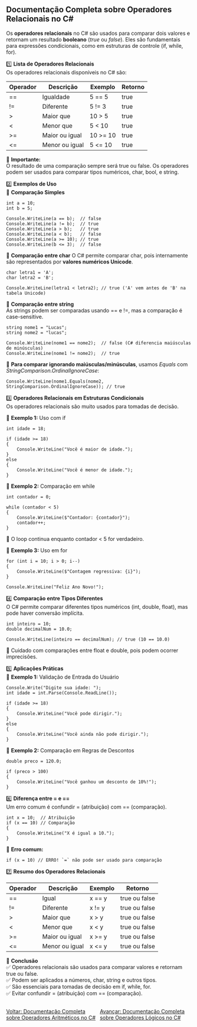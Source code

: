 ## Documentação Completa sobre Operadores Relacionais no C#

Os **operadores relacionais** no C# são usados para comparar dois valores e retornam um resultado **booleano** (*true* ou *false*). Eles são fundamentais para expressões condicionais, como em estruturas de controle (if, while, for).

1️⃣ **Lista de Operadores Relacionais**<br />
Os operadores relacionais disponíveis no C# são:

| Operador   | Descrição          |Exemplo    | Retorno |
|------------|--------------------|-----------|---------|
| ==         | 	Igualdade	      | 5 == 5	  |true     |
| !=         | 	Diferente	      | 5 != 3	  |true     |
| >	         |  Maior que	      | 10 > 5	  |true     |
| <	         |  Menor que	      | 5 < 10	  |true     |
| >=         | 	Maior ou igual	  | 10 >= 10  |true     |
| <=         | 	Menor ou igual	  | 5 <= 10   |true     |

📌 **Importante:** <br />
O resultado de uma comparação sempre será true ou false.
Os operadores podem ser usados para comparar tipos numéricos, char, bool, e string.

2️⃣ **Exemplos de Uso**<br />
📌 **Comparação Simples**

```
int a = 10;
int b = 5;

Console.WriteLine(a == b);  // false
Console.WriteLine(a != b);  // true
Console.WriteLine(a > b);   // true
Console.WriteLine(a < b);   // false
Console.WriteLine(a >= 10); // true
Console.WriteLine(b <= 3);  // false

```

📌 **Comparação entre char**
O C# permite comparar char, pois internamente são representados por **valores numéricos Unicode**.<br />

```
char letra1 = 'A';
char letra2 = 'B';

Console.WriteLine(letra1 < letra2); // true ('A' vem antes de 'B' na tabela Unicode)

```

📌 **Comparação entre string**<br />
As strings podem ser comparadas usando == e !=, mas a comparação é case-sensitive.<br />

```
string nome1 = "Lucas";
string nome2 = "lucas";

Console.WriteLine(nome1 == nome2);  // false (C# diferencia maiúsculas de minúsculas)
Console.WriteLine(nome1 != nome2);  // true

```

📌 **Para comparar ignorando maiúsculas/minúsculas**, usamos *Equals* com *StringComparison.OrdinalIgnoreCase*:<br />
```
Console.WriteLine(nome1.Equals(nome2, StringComparison.OrdinalIgnoreCase)); // true

```

3️⃣ **Operadores Relacionais em Estruturas Condicionais**<br />
Os operadores relacionais são muito usados para tomadas de decisão.

📌 **Exemplo 1:** Uso com if

```
int idade = 18;

if (idade >= 18)
{
    Console.WriteLine("Você é maior de idade.");
}
else
{
    Console.WriteLine("Você é menor de idade.");
}

```

📌 **Exemplo 2:** Comparação em while

```
int contador = 0;

while (contador < 5)
{
    Console.WriteLine($"Contador: {contador}");
    contador++;
}

```
🔹 O loop continua enquanto contador < 5 for verdadeiro.<br />

📌 **Exemplo 3:** Uso em for <br/>

```
for (int i = 10; i > 0; i--)
{
    Console.WriteLine($"Contagem regressiva: {i}");
}

Console.WriteLine("Feliz Ano Novo!");

```

4️⃣ **Comparação entre Tipos Diferentes**<br />
O C# permite comparar diferentes tipos numéricos (int, double, float), mas pode haver conversão implícita.<br />

```
int inteiro = 10;
double decimalNum = 10.0;

Console.WriteLine(inteiro == decimalNum); // true (10 == 10.0)

```

📌 Cuidado com comparações entre float e double, pois podem ocorrer imprecisões.


5️⃣ **Aplicações Práticas** <br />
📌 **Exemplo 1:** Validação de Entrada do Usuário <br />

```
Console.Write("Digite sua idade: ");
int idade = int.Parse(Console.ReadLine());

if (idade >= 18)
{
    Console.WriteLine("Você pode dirigir.");
}
else
{
    Console.WriteLine("Você ainda não pode dirigir.");
}

```
📌 **Exemplo 2:** Comparação em Regras de Descontos<br />

```
double preco = 120.0;

if (preco > 100)
{
    Console.WriteLine("Você ganhou um desconto de 10%!");
}

```

6️⃣ **Diferença entre = e ==** <br />
Um erro comum é confundir = (atribuição) com == (comparação).<br />

```
int x = 10;  // Atribuição
if (x == 10) // Comparação
{
    Console.WriteLine("X é igual a 10.");
}

```
📌 **Erro comum:** <br />

```
if (x = 10) // ERRO! `=` não pode ser usado para comparação

```

7️⃣ **Resumo dos Operadores Relacionais** <br />

| Operador   | Descrição          | Exemplo    | Retorno      |
|------------|--------------------|------------|--------------|
|==          |Igual	              | x == y	   |true ou false |
|!=          |Diferente	          | x != y	   |true ou false |
|>	         |Maior que	          | x > y	   |true ou false |
|<	         |Menor que	          | x < y	   |true ou false |
|>=          |Maior ou igual	  | x >= y	   |true ou false |
|<=          |Menor ou igual	  | x <= y	   |true ou false |

📌 **Conclusão**<br />
✅ Operadores relacionais são usados para comparar valores e retornam true ou false.<br />
✅ Podem ser aplicados a números, char, string e outros tipos.<br />
✅ São essenciais para tomadas de decisão em if, while, for.<br />
✅ Evitar confundir = (atribuição) com == (comparação).<br />


<br/>
<div style="display: flex; justify-content: space-between;">  
   <a href="arithmetic-operators.md">Voltar: Documentação Completa sobre Operadores Aritméticos no C#</a><br />
   <a href="logic-operator.md">Avançar: Documentação Completa sobre Operadores Lógicos no C#</a>  
</div>





